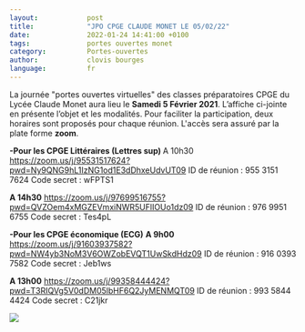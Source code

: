 ```yaml
---
layout:            post
title:             "JPO CPGE CLAUDE MONET LE 05/02/22"
date:              2022-01-24 14:41:00 +0100
tags:              portes ouvertes monet
category:          Portes-ouvertes
author:            clovis bourges
language:          fr
---
```

La journée "portes ouvertes virtuelles" des classes préparatoires CPGE du Lycée Claude Monet aura lieu le **Samedi 5 Février 2021**.  L’affiche ci-jointe en présente l’objet et les modalités. Pour faciliter la participation, deux horaires sont proposés pour chaque réunion. L'accès sera assuré par la plate forme **zoom**.

<strong> -Pour les CPGE Littéraires (Lettres sup) </strong>
A 10h30
https://zoom.us/j/95531517624?pwd=Ny9QNG9hL1IzNG1od1E3dDhxeUdvUT09
 ID de réunion : 955 3151 7624
Code secret : wFPTS1 

 **A 14h30**
https://zoom.us/j/97699516755?pwd=QVZOem4xMGZEVmxiNWR5UFlIOUo1dz09
ID de réunion : 976 9951 6755
Code secret : Tes4pL

**-Pour les CPGE économique (ECG)**
**A 9h00**
https://zoom.us/j/91603937582?pwd=NW4yb3NoM3V6OWZobEVQT1UwSkdHdz09
 ID de réunion : 916 0393 7582
Code secret : Jeb1ws

 **A 13h00**
https://zoom.us/j/99358444424?pwd=T3RIQVg5V0dDM05lbHF6Q2JyMENMQT09
 ID de réunion : 993 5844 4424
Code secret : C21jkr

<div class="large">
  <img src="{{ "/media/img/MONET/JPO-MONET.jpg" | absolute_url }}" />
 </div>
